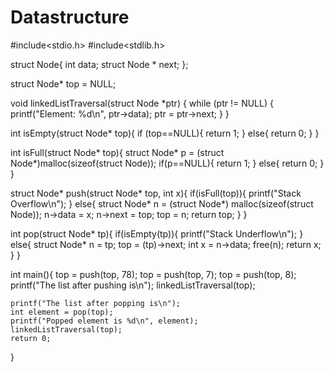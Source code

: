 # Datastructure
#include<stdio.h>
#include<stdlib.h>
 
struct Node{
    int data;
    struct Node * next;
};
 
struct Node* top = NULL;
 
void linkedListTraversal(struct Node *ptr)
{
    while (ptr != NULL)
    {
        printf("Element: %d\n", ptr->data);
        ptr = ptr->next; 
    }
}
 
int isEmpty(struct Node* top){
    if (top==NULL){
        return 1;
    }
    else{
        return 0;
    }
}
 
int isFull(struct Node* top){
    struct Node* p = (struct Node*)malloc(sizeof(struct Node));
    if(p==NULL){
        return 1;
    }
    else{
        return 0;
    }
}
 
struct Node* push(struct Node* top, int x){
    if(isFull(top)){
        printf("Stack Overflow\n");
    }
    else{
        struct Node* n = (struct Node*) malloc(sizeof(struct Node));
        n->data = x;
        n->next = top;
        top = n;
        return top;
    }
}
 
int pop(struct Node* tp){
    if(isEmpty(tp)){
        printf("Stack Underflow\n");
    }
    else{
        struct Node* n = tp;
        top = (tp)->next;
        int x = n->data;
        free(n);
        return x; 
    }
}
 
int main(){
    top = push(top, 78);
    top = push(top, 7);
    top = push(top, 8);
    printf("The list after pushing is\n");
    linkedListTraversal(top);
   
    printf("The list after popping is\n");
    int element = pop(top); 
    printf("Popped element is %d\n", element);
    linkedListTraversal(top);
    return 0;
}
